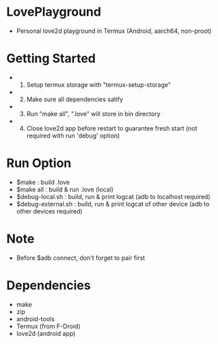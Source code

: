 # LovePlayground
- Personal love2d playground in Termux (Android, aarch64, non-proot)

# Getting Started
- 1) Setup termux storage with "termux-setup-storage"
- 2) Make sure all dependencies satify
- 3) Run "make all", ".love" will store in bin directory
- 4) Close love2d app before restart to guarantee fresh start (not required with run 'debug' option)

# Run Option
- $make : build .love
- $make all : build & run .love (local)
- $debug-local.sh : build, run & print logcat (adb to localhost required)
- $debug-external.sh : build, run & print logcat of other device (adb to other devices required)

# Note
- Before $adb connect, don't forget to pair first

# Dependencies
- make
- zip
- android-tools
- Termux (from F-Droid)
- love2d (android app)
